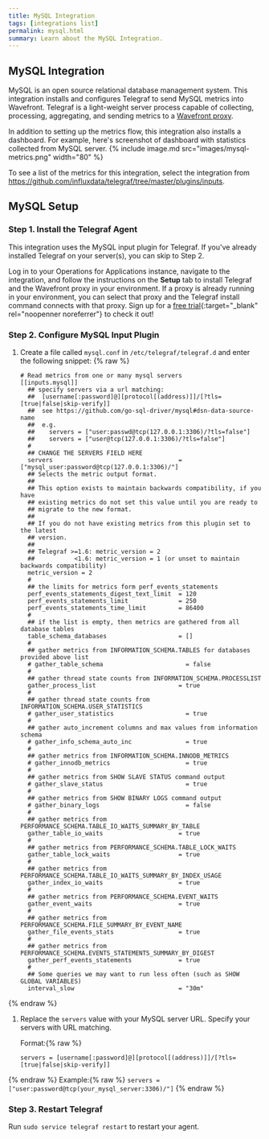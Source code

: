 ```yaml
---
title: MySQL Integration
tags: [integrations list]
permalink: mysql.html
summary: Learn about the MySQL Integration.
---
```

## MySQL Integration

MySQL is an open source relational database management system. This integration installs and configures Telegraf to send MySQL metrics into Wavefront. Telegraf is a light-weight server process capable of collecting, processing, aggregating, and sending metrics to a [Wavefront proxy](https://docs.wavefront.com/proxies.html).

In addition to setting up the metrics flow, this integration also installs a dashboard. For example, here's screenshot of dashboard with statistics collected from MySQL server.
{% include image.md src="images/mysql-metrics.png" width="80" %}



To see a list of the metrics for this integration, select the integration from <https://github.com/influxdata/telegraf/tree/master/plugins/inputs>.
## MySQL Setup



### Step 1. Install the Telegraf Agent

This integration uses the MySQL input plugin for Telegraf. If you've already installed Telegraf on your server(s), you can skip to Step 2.

Log in to your Operations for Applications instance, navigate to the integration, and follow the instructions on the **Setup** tab to install Telegraf and the Wavefront proxy in your environment. If a proxy is already running in your environment, you can select that proxy and the Telegraf install command connects with that proxy. Sign up for a [free trial](https://tanzu.vmware.com/observability-trial){:target="_blank" rel="noopenner noreferrer"} to check it out!

### Step 2. Configure MySQL Input Plugin

1. Create a file called `mysql.conf` in `/etc/telegraf/telegraf.d` and enter the following snippet:
{% raw %}
    ```
    # Read metrics from one or many mysql servers
    [[inputs.mysql]]
      ## specify servers via a url matching:
      ##  [username[:password]@][protocol[(address)]]/[?tls=[true|false|skip-verify]]
      ##  see https://github.com/go-sql-driver/mysql#dsn-data-source-name
      ##  e.g.
      ##    servers = ["user:passwd@tcp(127.0.0.1:3306)/?tls=false"]
      ##    servers = ["user@tcp(127.0.0.1:3306)/?tls=false"]
      #
      ## CHANGE THE SERVERS FIELD HERE
      servers                                   = ["mysql_user:password@tcp(127.0.0.1:3306)/"]
      ## Selects the metric output format.
      ##
      ## This option exists to maintain backwards compatibility, if you have
      ## existing metrics do not set this value until you are ready to
      ## migrate to the new format.
      ##
      ## If you do not have existing metrics from this plugin set to the latest
      ## version.
      ##
      ## Telegraf >=1.6: metric_version = 2
      ##           <1.6: metric_version = 1 (or unset to maintain backwards compatibility)
      metric_version = 2
      #
      ## the limits for metrics form perf_events_statements
      perf_events_statements_digest_text_limit  = 120
      perf_events_statements_limit              = 250
      perf_events_statements_time_limit         = 86400
      #
      ## if the list is empty, then metrics are gathered from all database tables
      table_schema_databases                    = []
      #
      ## gather metrics from INFORMATION_SCHEMA.TABLES for databases provided above list
      # gather_table_schema                       = false
      #
      ## gather thread state counts from INFORMATION_SCHEMA.PROCESSLIST
      gather_process_list                       = true
      #
      ## gather thread state counts from INFORMATION_SCHEMA.USER_STATISTICS
      # gather_user_statistics                    = true
      #
      ## gather auto_increment columns and max values from information schema
      # gather_info_schema_auto_inc               = true
      #
      ## gather metrics from INFORMATION_SCHEMA.INNODB_METRICS
      # gather_innodb_metrics                     = true
      #
      ## gather metrics from SHOW SLAVE STATUS command output
      # gather_slave_status                       = true
      #
      ## gather metrics from SHOW BINARY LOGS command output
      # gather_binary_logs                        = false
      #
      ## gather metrics from PERFORMANCE_SCHEMA.TABLE_IO_WAITS_SUMMARY_BY_TABLE
      gather_table_io_waits                     = true
      #
      ## gather metrics from PERFORMANCE_SCHEMA.TABLE_LOCK_WAITS
      gather_table_lock_waits                   = true
      #
      ## gather metrics from PERFORMANCE_SCHEMA.TABLE_IO_WAITS_SUMMARY_BY_INDEX_USAGE
      gather_index_io_waits                     = true
      #
      ## gather metrics from PERFORMANCE_SCHEMA.EVENT_WAITS
      gather_event_waits                        = true
      #
      ## gather metrics from PERFORMANCE_SCHEMA.FILE_SUMMARY_BY_EVENT_NAME
      gather_file_events_stats                  = true
      #
      ## gather metrics from PERFORMANCE_SCHEMA.EVENTS_STATEMENTS_SUMMARY_BY_DIGEST
      gather_perf_events_statements             = true
      #
      ## Some queries we may want to run less often (such as SHOW GLOBAL VARIABLES)
      interval_slow                             = "30m"
    ```
{% endraw %}

1. Replace the `servers` value with your MySQL server URL. Specify your servers with URL matching.
    
    Format:{% raw %}
    ```
    servers = [username[:password]@][protocol[(address)]]/[?tls=[true|false|skip-verify]]
    ```
{% endraw %}
    Example:{% raw %}
    ```
    servers = ["user:password@tcp(your_mysql_server:3306)/"]
    ```
{% endraw %}

### Step 3. Restart Telegraf

Run `sudo service telegraf restart` to restart your agent.



